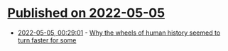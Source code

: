 # [Published on 2022-05-05](index.md)

* [2022-05-05, 00:29:01](https://news.ycombinator.com/item?id=31267795) - [Why the wheels of human history seemed to turn faster for some](https://www.washingtonpost.com/outlook/2022/04/29/why-wheels-human-history-seemed-turn-faster-some/)

